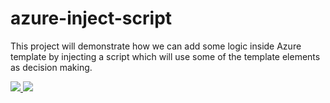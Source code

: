 # azure-inject-script
This project will demonstrate how we can add some logic inside Azure template by injecting a script which will use some of the template elements as decision making. 

<a href="https://portal.azure.com/#create/Microsoft.Template/uri/https%3A%2F%2Fraw.githubusercontent.com%2Fnisnis84%2Fazure-inject-script%2Fmaster%2FazureTemplate.json" target="_blank">
    <img src="http://azuredeploy.net/deploybutton.png"/>
</a>
<a href="http://armviz.io/#/?load=https://raw.githubusercontent.com/nisnis84/azure-inject-script/master/azureTemplate.json" target="_blank">
  <img src="http://armviz.io/visualizebutton.png"/>
</a>


